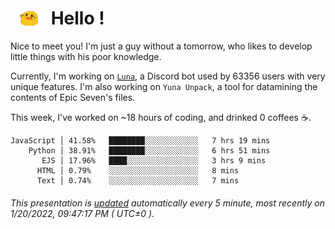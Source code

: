 <h1>   <img src="./spoink.gif" style="vertical-align:middle;" width="30px">   Hello ! </h1>

Nice to meet you! I'm just a guy without a tomorrow, who likes to develop little things with his poor knowledge.

Currently, I'm working on <a href='https://github.com/Asgarrrr/Luna'>`Luna`</a>, a Discord bot used by 63356 users with very unique features. I'm also working on `Yuna Unpack`, a tool for datamining the contents of Epic Seven's files.

This week, I've worked on ~18 hours of coding, and drinked 0 coffees ☕.

```
JavaScript │ 41.58%   ████████░░░░░░░░░░░░   7 hrs 19 mins
    Python │ 38.91%   ████████░░░░░░░░░░░░   6 hrs 51 mins
       EJS │ 17.96%   ████░░░░░░░░░░░░░░░░   3 hrs 9 mins
      HTML │ 0.79%    ░░░░░░░░░░░░░░░░░░░░   8 mins
      Text │ 0.74%    ░░░░░░░░░░░░░░░░░░░░   7 mins
```

###### This presentation is [updated](https://github.com/Asgarrrr) automatically every 5 minute, most recently on 1/20/2022, 09:47:17 PM ( UTC±0 ).